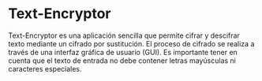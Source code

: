 # Text-Encryptor
Text-Encryptor es una aplicación sencilla que permite cifrar y descifrar texto mediante un cifrado por sustitución. El proceso de cifrado se realiza a través de una interfaz gráfica de usuario (GUI). Es importante tener en cuenta que el texto de entrada no debe contener letras mayúsculas ni caracteres especiales. 

